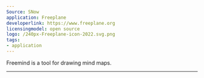 ```yaml
---
Source: SNow
application: Freeplane
developerlink: https://www.freeplane.org
licensingmodel: open source
logo: /240px-Freeplane-icon-2022.svg.png
tags:
- application
---
```

Freemind is a tool for drawing mind maps. 

---
